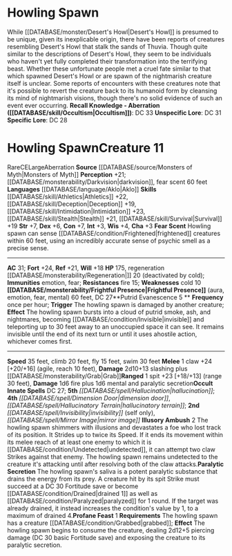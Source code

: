 ﻿---
ac: '31'
alignment: CE
all_resistance: null
burrow_speed: null
charisma: '+3'
climb_speed: '20'
constitution: '+7'
creature_ability:
- Fear Scent
- Frightful Presence
- Illusory Ambush
- Paralytic Secretion
- Profane Feast
- Putrid
- Evanescence
creature_family: null
dexterity: '+6'
element: null
fly_speed: '15'
fortitude: '+24'
hardness: null
hp: '175'
id: '1724'
immunity:
- '[[DATABASE/trait/Emotion|emotion]]'
- '[[DATABASE/trait/Fear|fear]]'
intelligence: '+3'
land_speed: '35'
language:
- '[[DATABASE/language/Aklo|Aklo]]'
level: '11'
max_speed: '35'
name: Howling Spawn
perception: '+21'
rarity: Rare
reflex: '+21'
resistance:
- '[[DATABASE/trait/Fire|fire]] 15'
rus_type_level: null
school: null
sense:
- '[[DATABASE/monsterability/Darkvision|darkvision]]'
- fear scent 60 feet
size: Large
skill:
- '[[DATABASE/skill/Athletics|Athletics]] +22'
- '[[DATABASE/skill/Deception|Deception]] +19'
- '[[DATABASE/skill/Intimidation|Intimidation]] +23'
- '[[DATABASE/skill/Stealth|Stealth]] +21'
- '[[DATABASE/skill/Survival|Survival]] +19'
source: '[[DATABASE/source/Monsters of Myth|Monsters of Myth]]'
speed:
- 35 feet
- climb 20 feet
- fly 15 feet
- swim 30 feet
spell:
- '[[DATABASE/spell/Dimension Door|Dimension Door]]'
- '[[DATABASE/spell/Hallucination|Hallucination]]'
- '[[DATABASE/spell/Hallucinatory Terrain|Hallucinatory Terrain]]'
- '[[DATABASE/spell/Invisibility|Invisibility]]'
- '[[DATABASE/spell/Mirror Image|Mirror Image]]'
strength: '+7'
strength_req: '7'
strongest_save:
- Fortitude
swim_speed: '30'
trait:
- '[[DATABASE/trait/Aberration|Aberration]]'
- '[[DATABASE/trait/Rare|Rare]]'
type: Creature
vision: Darkvision
weakest_save:
- Will
weakness:
- '[[DATABASE/trait/Cold|cold]] 10'
will: '+18'
wisdom: '+4'

---
# Howling Spawn

While [[DATABASE/monster/Desert's Howl|Desert's Howl]] is presumed to be unique, given its inexplicable origin, there have been reports of creatures resembling Desert's Howl that stalk the sands of Thuvia. Though quite similar to the descriptions of Desert's Howl, they seem to be individuals who haven't yet fully completed their transformation into the terrifying beast. Whether these unfortunate people met a cruel fate similar to that which spawned Desert's Howl or are spawn of the nightmarish creature itself is unclear. Some reports of encounters with these creatures note that it's possible to revert the creature back to its humanoid form by cleansing its mind of nightmarish visions, though there's no solid evidence of such an event ever occurring.
**Recall Knowledge - Aberration ([[DATABASE/skill/Occultism|Occultism]])**: DC 33
**Unspecific Lore**: DC 31
**Specific Lore**: DC 28

# Howling Spawn<span class="item-type">Creature 11</span>

<span class="trait-rare item-trait">Rare</span><span class="trait-alignment item-trait">CE</span><span class="trait-size item-trait">Large</span><span class="item-trait">Aberration</span>
**Source** [[DATABASE/source/Monsters of Myth|Monsters of Myth]]
**Perception** +21; [[DATABASE/monsterability/Darkvision|darkvision]], fear scent 60 feet
**Languages** [[DATABASE/language/Aklo|Aklo]]
**Skills** [[DATABASE/skill/Athletics|Athletics]] +22, [[DATABASE/skill/Deception|Deception]] +19, [[DATABASE/skill/Intimidation|Intimidation]] +23, [[DATABASE/skill/Stealth|Stealth]] +21, [[DATABASE/skill/Survival|Survival]] +19
**Str** +7, **Dex** +6, **Con** +7, **Int** +3, **Wis** +4, **Cha** +3
**Fear Scent** Howling spawn can sense [[DATABASE/condition/Frightened|frightened]] creatures within 60 feet, using an incredibly accurate sense of psychic smell as a precise sense.

---
**AC** 31; **Fort** +24, **Ref** +21, **Will** +18
**HP** 175, regeneration [[DATABASE/monsterability/Regeneration|]] 20 (deactivated by cold); **Immunities** emotion, fear; **Resistances** fire 15; **Weaknesses** cold 10
<span class="in-box-ability">**[[DATABASE/monsterability/Frightful Presence|Frightful Presence]]** (aura, emotion, fear, mental) 60 feet, DC 27</span><span class="in-box-ability">**Putrid Evanescence <span class="action-icon">5</span> ** **Frequency** once per hour; **Trigger** The howling spawn is damaged by another creature; **Effect** The howling spawn bursts into a cloud of putrid smoke, ash, and nightmares, becoming [[DATABASE/condition/Invisible|invisible]] and teleporting up to 30 feet away to an unoccupied space it can see. It remains invisible until the end of its next turn or until it uses a</span><span class="in-box-ability">hostile action, whichever comes first.</span>

---
**Speed** 35 feet, climb 20 feet, fly 15 feet, swim 30 feet
<span class="in-box-ability">**Melee** <span class="action-icon">1</span> claw +24 [+20/+16] (agile, reach 10 feet), **Damage** 2d10+13 slashing plus [[DATABASE/monsterability/Grab|Grab]]</span><span class="in-box-ability">**Ranged** <span class="action-icon">1</span> spit +23 [+18/+13] (range 30 feet), **Damage** 1d6 fire plus 1d6 mental and paralytic secretion</span>**Occult Innate Spells** DC 27; **5th** _[[DATABASE/spell/Hallucination|hallucination]]_; **4th** _[[DATABASE/spell/Dimension Door|dimension door]]_, _[[DATABASE/spell/Hallucinatory Terrain|hallucinatory terrain]]_; **2nd** _[[DATABASE/spell/Invisibility|invisibility]]_ (self only), _[[DATABASE/spell/Mirror Image|mirror image]]_
<span class="in-box-ability">**Illusory Ambush** <span class="action-icon">2</span> The howling spawn shimmers with illusions and devastates a foe who lost track of its position. It Strides up to twice its Speed. If it ends its movement within its melee reach of at least one enemy to which it is [[DATABASE/condition/Undetected|undetected]], it can attempt two claw Strikes against that enemy. The howling spawn remains undetected to the creature it's attacking until after resolving both of the claw attacks.</span><span class="in-box-ability">**Paralytic Secretion** The howling spawn's saliva is a potent paralytic substance that drains the energy from its prey. A creature hit by its spit Strike must succeed at a DC 30 Fortitude save or become [[DATABASE/condition/Drained|drained 1]] as well as [[DATABASE/condition/Paralyzed|paralyzed]] for 1 round. If the target was already drained, it instead increases the condition's value by 1, to a maximum of drained 4.</span><span class="in-box-ability">**Profane Feast** <span class="action-icon">1</span> **Requirements** The howling spawn has a creature [[DATABASE/condition/Grabbed|grabbed]]; **Effect** The howling spawn begins to consume the creature, dealing 2d12+5 piercing damage (DC 30 basic Fortitude save) and exposing the creature to its paralytic secretion.</span>